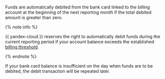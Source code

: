 Funds are automatically debited from the bank card linked to the billing account at the beginning of the next reporting month if the total debited amount is greater than zero.


{% note info %}

{{ yandex-cloud }} reserves the right to automatically debit funds during the current reporting period if your account balance exceeds the established [billing threshold](../concepts/billing-threshold.md).

{% endnote %}




If your bank card balance is insufficient on the day when funds are to be debited, the debit transaction will be repeated later.
